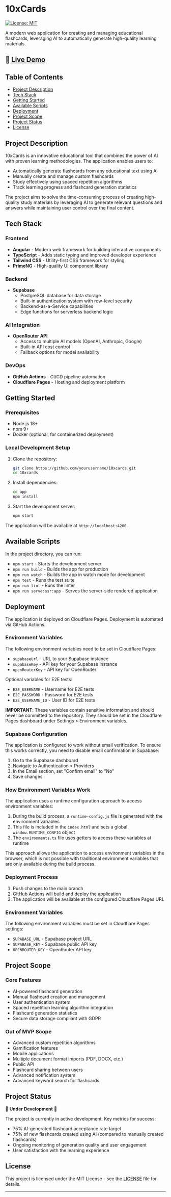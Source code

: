 # 10xCards

[![License: MIT](https://img.shields.io/badge/License-MIT-yellow.svg)](https://opensource.org/licenses/MIT)

A modern web application for creating and managing educational flashcards, leveraging AI to automatically generate high-quality learning materials.

## 🔗 [Live Demo](https://10x-cards-70n.pages.dev/)

## Table of Contents
- [Project Description](#project-description)
- [Tech Stack](#tech-stack)
- [Getting Started](#getting-started)
- [Available Scripts](#available-scripts)
- [Deployment](#deployment)
- [Project Scope](#project-scope)
- [Project Status](#project-status)
- [License](#license)

## Project Description

10xCards is an innovative educational tool that combines the power of AI with proven learning methodologies. The application enables users to:

- Automatically generate flashcards from any educational text using AI
- Manually create and manage custom flashcards
- Study effectively using spaced repetition algorithms
- Track learning progress and flashcard generation statistics

The project aims to solve the time-consuming process of creating high-quality study materials by leveraging AI to generate relevant questions and answers while maintaining user control over the final content.

## Tech Stack

### Frontend
- **Angular** - Modern web framework for building interactive components
- **TypeScript** - Adds static typing and improved developer experience
- **Tailwind CSS** - Utility-first CSS framework for styling
- **PrimeNG** - High-quality UI component library

### Backend
- **Supabase**
  - PostgreSQL database for data storage
  - Built-in authentication system with row-level security
  - Backend-as-a-Service capabilities
  - Edge functions for serverless backend logic

### AI Integration
- **OpenRouter API**
  - Access to multiple AI models (OpenAI, Anthropic, Google)
  - Built-in API cost control
  - Fallback options for model availability

### DevOps
- **GitHub Actions** - CI/CD pipeline automation
- **Cloudflare Pages** - Hosting and deployment platform

## Getting Started

### Prerequisites
- Node.js 18+
- npm 9+
- Docker (optional, for containerized deployment)

### Local Development Setup
1. Clone the repository:
   ```bash
   git clone https://github.com/yourusername/10xcards.git
   cd 10xcards
   ```

2. Install dependencies:
   ```bash
   cd app
   npm install
   ```

3. Start the development server:
   ```bash
   npm start
   ```

The application will be available at `http://localhost:4200`.

## Available Scripts

In the project directory, you can run:

- `npm start` - Starts the development server
- `npm run build` - Builds the app for production
- `npm run watch` - Builds the app in watch mode for development
- `npm test` - Runs the test suite
- `npm run lint` - Runs the linter
- `npm run serve:ssr:app` - Serves the server-side rendered application

## Deployment

The application is deployed on Cloudflare Pages. Deployment is automated via GitHub Actions.

### Environment Variables

The following environment variables need to be set in Cloudflare Pages:

- `supabaseUrl` - URL to your Supabase instance
- `supabaseKey` - API key for your Supabase instance
- `openRouterKey` - API key for OpenRouter

Optional variables for E2E tests:
- `E2E_USERNAME` - Username for E2E tests
- `E2E_PASSWORD` - Password for E2E tests
- `E2E_USERNAME_ID` - User ID for E2E tests

**IMPORTANT**: These variables contain sensitive information and should never be committed to the repository. They should be set in the Cloudflare Pages dashboard under Settings > Environment variables.

### Supabase Configuration

The application is configured to work without email verification. To ensure this works correctly, you need to disable email confirmation in Supabase:

1. Go to the Supabase dashboard
2. Navigate to Authentication > Providers
3. In the Email section, set "Confirm email" to "No"
4. Save changes

### How Environment Variables Work

The application uses a runtime configuration approach to access environment variables:

1. During the build process, a `runtime-config.js` file is generated with the environment variables
2. This file is included in the `index.html` and sets a global `window.RUNTIME_CONFIG` object
3. The `environments.ts` file uses getters to access these variables at runtime

This approach allows the application to access environment variables in the browser, which is not possible with traditional environment variables that are only available during the build process.

### Deployment Process
1. Push changes to the main branch
2. GitHub Actions will build and deploy the application
3. The application will be available at the configured Cloudflare Pages URL

### Environment Variables

The following environment variables must be set in Cloudflare Pages settings:

- `SUPABASE_URL` - Supabase project URL
- `SUPABASE_KEY` - Supabase public API key
- `OPENROUTER_KEY` - OpenRouter API key

## Project Scope

### Core Features
- AI-powered flashcard generation
- Manual flashcard creation and management
- User authentication system
- Spaced repetition learning algorithm integration
- Flashcard generation statistics
- Secure data storage compliant with GDPR

### Out of MVP Scope
- Advanced custom repetition algorithms
- Gamification features
- Mobile applications
- Multiple document format imports (PDF, DOCX, etc.)
- Public API
- Flashcard sharing between users
- Advanced notification system
- Advanced keyword search for flashcards

## Project Status

🚧 **Under Development** 🚧

The project is currently in active development. Key metrics for success:
- 75% AI-generated flashcard acceptance rate target
- 75% of new flashcards created using AI (compared to manually created flashcards)
- Ongoing monitoring of generation quality and user engagement
- User satisfaction with the learning experience

## License

This project is licensed under the MIT License - see the [LICENSE](LICENSE) file for details.

---